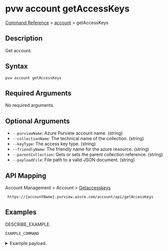 # pvw account getAccessKeys
[Command Reference](../../../README.md#command-reference) > [account](./main.md) > getAccessKeys

## Description
Get account.

## Syntax
```
pvw account getAccessKeys
```

## Required Arguments
No required arguments.

## Optional Arguments
- `--purviewName`: Azure Purview account name. (string)
- `--collectionName`: The technical name of the collection. (string)
- `--keyType`: The access key type. (string)
- `--friendlyName`: The friendly name for the azure resource. (string)
- `--parentCollection`: Gets or sets the parent collection reference. (string)
- `--payloadFile`: File path to a valid JSON document. (string)

## API Mapping
Account Management > Account > [Getaccesskeys]()
```
 https://{accountName}.purview.azure.com/account/api/getAccessKeys
```

## Examples
DESCRIBE_EXAMPLE.
```powershell
EXAMPLE_COMMAND
```
<details><summary>Example payload.</summary>
<p>

```json
PASTE_JSON_HERE
```
</p>
</details>